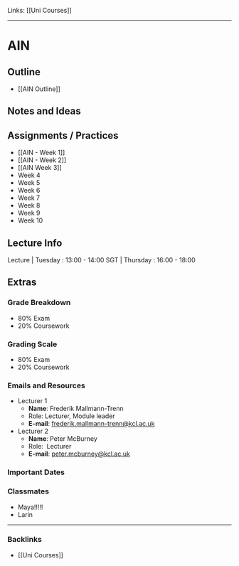 Links: [[Uni Courses]]
___
# AIN

## Outline
- [[AIN Outline]]

## Notes and Ideas


## Assignments / Practices
- [[AIN - Week 1]]
- [[AIN - Week 2]]
- [[AIN Week 3]]
- Week 4
- Week 5
- Week 6
- Week 7
- Week 8
- Week 9
- Week 10

## Lecture Info
Lecture | Tuesday : 13:00 - 14:00
SGT | Thursday : 16:00 - 18:00

## Extras

### Grade Breakdown
- 80% Exam
- 20% Coursework

### Grading Scale
- 80% Exam
- 20% Coursework

### Emails and Resources
- Lecturer 1
	- **Name**: Frederik Mallmann-Trenn
	- Role: Lecturer, Module leader
	- **E-mail**: frederik.mallmann-trenn@kcl.ac.uk
- Lecturer 2
	- **Name**: Peter McBurney
	- Role:  Lecturer 
	- **E-mail**: peter.mcburney@kcl.ac.uk
### Important Dates
### Classmates
- Maya!!!!!
- Larin
___
### Backlinks
- [[Uni Courses]]

